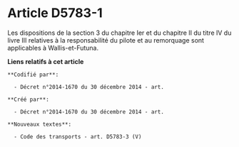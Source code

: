 # Article D5783-1

Les dispositions de la section 3 du chapitre Ier et du chapitre II du titre IV du livre III relatives à la responsabilité du
pilote et au remorquage sont applicables à Wallis-et-Futuna.

**Liens relatifs à cet article**

	**Codifié par**:

	  - Décret n°2014-1670 du 30 décembre 2014 - art.

	**Créé par**:

	  - Décret n°2014-1670 du 30 décembre 2014 - art.

	**Nouveaux textes**:

	  - Code des transports - art. D5783-3 (V)

